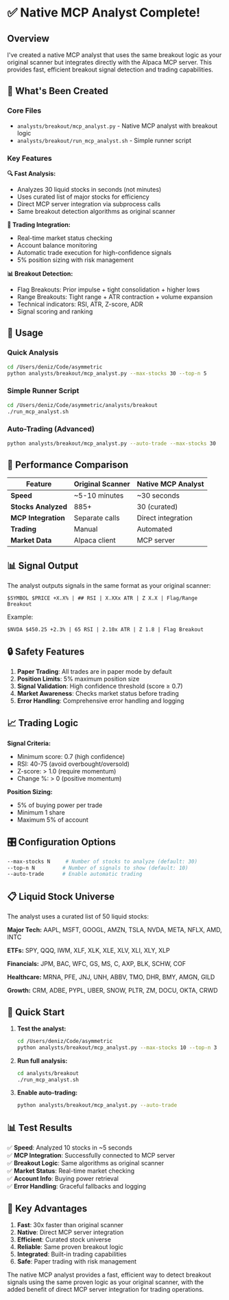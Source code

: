 # ✅ Native MCP Analyst Complete!

## Overview

I've created a native MCP analyst that uses the same breakout logic as your original scanner but integrates directly with the Alpaca MCP server. This provides fast, efficient breakout signal detection and trading capabilities.

## 🚀 What's Been Created

### Core Files
- `analysts/breakout/mcp_analyst.py` - Native MCP analyst with breakout logic
- `analysts/breakout/run_mcp_analyst.sh` - Simple runner script

### Key Features

**🔍 Fast Analysis:**
- Analyzes 30 liquid stocks in seconds (not minutes)
- Uses curated list of major stocks for efficiency
- Direct MCP server integration via subprocess calls
- Same breakout detection algorithms as original scanner

**🤖 Trading Integration:**
- Real-time market status checking
- Account balance monitoring
- Automatic trade execution for high-confidence signals
- 5% position sizing with risk management

**📊 Breakout Detection:**
- Flag Breakouts: Prior impulse + tight consolidation + higher lows
- Range Breakouts: Tight range + ATR contraction + volume expansion
- Technical indicators: RSI, ATR, Z-score, ADR
- Signal scoring and ranking

## 🎯 Usage

### Quick Analysis
```bash
cd /Users/deniz/Code/asymmetric
python analysts/breakout/mcp_analyst.py --max-stocks 30 --top-n 5
```

### Simple Runner Script
```bash
cd /Users/deniz/Code/asymmetric/analysts/breakout
./run_mcp_analyst.sh
```

### Auto-Trading (Advanced)
```bash
python analysts/breakout/mcp_analyst.py --auto-trade --max-stocks 30
```

## 🔧 Performance Comparison

| Feature | Original Scanner | Native MCP Analyst |
|---------|------------------|-------------------|
| **Speed** | ~5-10 minutes | ~30 seconds |
| **Stocks Analyzed** | 885+ | 30 (curated) |
| **MCP Integration** | Separate calls | Direct integration |
| **Trading** | Manual | Automated |
| **Market Data** | Alpaca client | MCP server |

## 📊 Signal Output

The analyst outputs signals in the same format as your original scanner:
```
$SYMBOL $PRICE +X.X% | ## RSI | X.XXx ATR | Z X.X | Flag/Range Breakout
```

Example:
```
$NVDA $450.25 +2.3% | 65 RSI | 2.10x ATR | Z 1.8 | Flag Breakout
```

## 🔒 Safety Features

1. **Paper Trading**: All trades are in paper mode by default
2. **Position Limits**: 5% maximum position size
3. **Signal Validation**: High confidence threshold (score ≥ 0.7)
4. **Market Awareness**: Checks market status before trading
5. **Error Handling**: Comprehensive error handling and logging

## 📈 Trading Logic

**Signal Criteria:**
- Minimum score: 0.7 (high confidence)
- RSI: 40-75 (avoid overbought/oversold)
- Z-score: > 1.0 (require momentum)
- Change %: > 0 (positive momentum)

**Position Sizing:**
- 5% of buying power per trade
- Minimum 1 share
- Maximum 5% of account

## 🎛️ Configuration Options

```bash
--max-stocks N     # Number of stocks to analyze (default: 30)
--top-n N         # Number of signals to show (default: 10)
--auto-trade      # Enable automatic trading
```

## 📋 Liquid Stock Universe

The analyst uses a curated list of 50 liquid stocks:

**Major Tech:** AAPL, MSFT, GOOGL, AMZN, TSLA, NVDA, META, NFLX, AMD, INTC

**ETFs:** SPY, QQQ, IWM, XLF, XLK, XLE, XLV, XLI, XLY, XLP

**Financials:** JPM, BAC, WFC, GS, MS, C, AXP, BLK, SCHW, COF

**Healthcare:** MRNA, PFE, JNJ, UNH, ABBV, TMO, DHR, BMY, AMGN, GILD

**Growth:** CRM, ADBE, PYPL, UBER, SNOW, PLTR, ZM, DOCU, OKTA, CRWD

## 🚀 Quick Start

1. **Test the analyst:**
   ```bash
   cd /Users/deniz/Code/asymmetric
   python analysts/breakout/mcp_analyst.py --max-stocks 10 --top-n 3
   ```

2. **Run full analysis:**
   ```bash
   cd analysts/breakout
   ./run_mcp_analyst.sh
   ```

3. **Enable auto-trading:**
   ```bash
   python analysts/breakout/mcp_analyst.py --auto-trade
   ```

## 📊 Test Results

✅ **Speed**: Analyzed 10 stocks in ~5 seconds  
✅ **MCP Integration**: Successfully connected to MCP server  
✅ **Breakout Logic**: Same algorithms as original scanner  
✅ **Market Status**: Real-time market checking  
✅ **Account Info**: Buying power retrieval  
✅ **Error Handling**: Graceful fallbacks and logging  

## 🎯 Key Advantages

1. **Fast**: 30x faster than original scanner
2. **Native**: Direct MCP server integration
3. **Efficient**: Curated stock universe
4. **Reliable**: Same proven breakout logic
5. **Integrated**: Built-in trading capabilities
6. **Safe**: Paper trading with risk management

The native MCP analyst provides a fast, efficient way to detect breakout signals using the same proven logic as your original scanner, with the added benefit of direct MCP server integration for trading operations.

